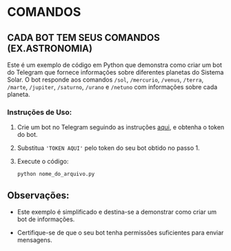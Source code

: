# COMANDOS
## CADA BOT TEM SEUS COMANDOS (EX.ASTRONOMIA)
Este é um exemplo de código em Python que demonstra como criar um bot do Telegram que fornece informações sobre diferentes planetas do Sistema Solar. O bot responde aos comandos `/sol`, `/mercurio`, `/venus`, `/terra`, `/marte`, `/jupiter`, `/saturno`, `/urano` e `/netuno` com informações sobre cada planeta.

### Instruções de Uso:
1. Crie um bot no Telegram seguindo as instruções [aqui](https://core.telegram.org/bots#botfather), e obtenha o token do bot.

2. Substitua `'TOKEN AQUI'` pelo token do seu bot obtido no passo 1.

3. Execute o código:

   ```
   python nome_do_arquivo.py
   ```

## Observações:
- Este exemplo é simplificado e destina-se a demonstrar como criar um bot de informações.

- Certifique-se de que o seu bot tenha permissões suficientes para enviar mensagens.
